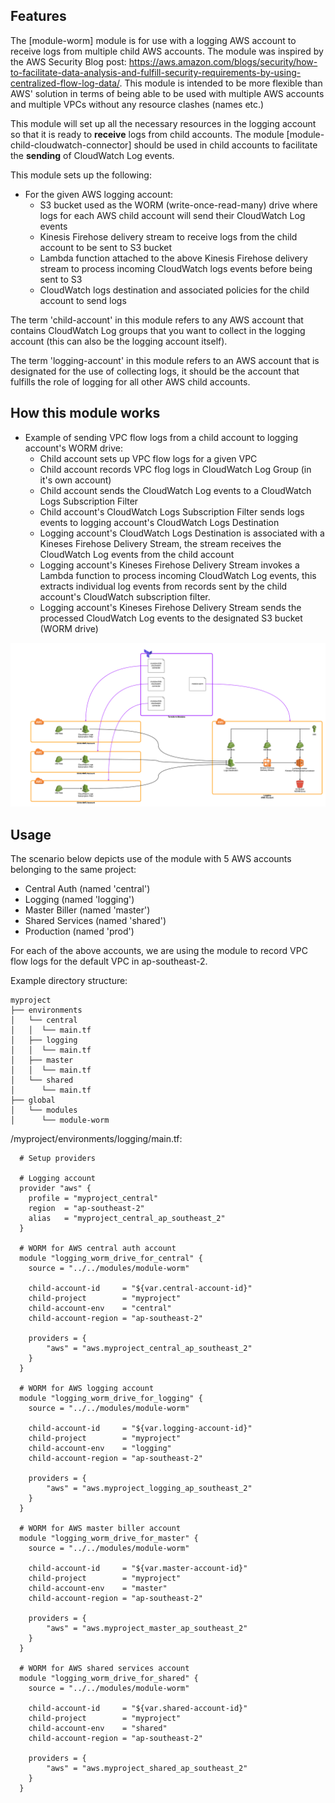 ## Features

The [module-worm] module is for use with a logging AWS account to receive logs from multiple child AWS accounts. The module was inspired by the AWS Security Blog post: https://aws.amazon.com/blogs/security/how-to-facilitate-data-analysis-and-fulfill-security-requirements-by-using-centralized-flow-log-data/. This module is intended to be more flexible than AWS' solution in terms of being able to be used with multiple AWS accounts and multiple VPCs without any resource clashes (names etc.)

This module will set up all the necessary resources in the logging account so that it is ready to **receive** logs from child accounts. The module [module-child-cloudwatch-connector] should be used in child accounts to facilitate the **sending** of CloudWatch Log events.

This module sets up the following:

* For the given AWS logging account:
    * S3 bucket used as the WORM (write-once-read-many) drive where logs for each AWS child account will send their CloudWatch Log events
    * Kinesis Firehose delivery stream to receive logs from the child account to be sent to S3 bucket
    * Lambda function attached to the above Kinesis Firehose delivery stream to process incoming CloudWatch logs events before being sent to S3
    * CloudWatch logs destination and associated policies for the child account to send logs

The term 'child-account' in this module refers to any AWS account that contains CloudWatch Log groups that you want to collect in the logging account (this can also be the logging account itself).

The term 'logging-account' in this module refers to an AWS account that is designated for the use of collecting logs, it should be the account that fulfills the role of logging for all other AWS child accounts.

## How this module works

* Example of sending VPC flow logs from a child account to logging account's WORM drive:
    * Child account sets up VPC flow logs for a given VPC
    * Child account records VPC flog logs in CloudWatch Log Group (in it's own account)
    * Child account sends the CloudWatch Log events to a CloudWatch Logs Subscription Filter
    * Child account's CloudWatch Logs Subscription Filter sends logs events to logging account's CloudWatch Logs Destination
    * Logging account's CloudWatch Logs Destination is associated with a Kineses Firehose Delivery Stream, the stream receives the CloudWatch Log events from the child account
    * Logging account's Kineses Firehose Delivery Stream invokes a Lambda function to process incoming CloudWatch Log events, this extracts individual log events from records sent by the child account's CloudWatch subscription filter.
    * Logging account's Kineses Firehose Delivery Stream sends the processed CloudWatch Log events to the designated S3 bucket (WORM drive)

![diagram.png](https://github.com/merps/terraform-modules/blob/master/module-worm/diagram.png)

## Usage

The scenario below depicts use of the module with 5 AWS accounts belonging to the same project:
* Central Auth (named 'central')
* Logging (named 'logging')
* Master Biller (named 'master')
* Shared Services (named 'shared')
* Production (named 'prod')

For each of the above accounts, we are using the module to record VPC flow logs for the default VPC in ap-southeast-2.

Example directory structure:
```
myproject
├── environments
│   └── central
│   │  └── main.tf
│   ├── logging
│   │  └── main.tf
│   ├── master
│   │  └── main.tf
│   └── shared
│      └── main.tf
├── global
│   └── modules
│      └── module-worm
```

/myproject/environments/logging/main.tf:
```
  # Setup providers

  # Logging account
  provider "aws" {
    profile = "myproject_central"
    region  = "ap-southeast-2"
    alias   = "myproject_central_ap_southeast_2"
  }

  # WORM for AWS central auth account
  module "logging_worm_drive_for_central" {
    source = "../../modules/module-worm"

    child-account-id     = "${var.central-account-id}"
    child-project        = "myproject"
    child-account-env    = "central"
    child-account-region = "ap-southeast-2"

    providers = {
        "aws" = "aws.myproject_central_ap_southeast_2"
    }
  }
  
  # WORM for AWS logging account
  module "logging_worm_drive_for_logging" {
    source = "../../modules/module-worm"

    child-account-id     = "${var.logging-account-id}"
    child-project        = "myproject"
    child-account-env    = "logging"
    child-account-region = "ap-southeast-2"

    providers = {
        "aws" = "aws.myproject_logging_ap_southeast_2"
    }
  }

  # WORM for AWS master biller account
  module "logging_worm_drive_for_master" {
    source = "../../modules/module-worm"

    child-account-id     = "${var.master-account-id}"
    child-project        = "myproject"
    child-account-env    = "master"
    child-account-region = "ap-southeast-2"

    providers = {
        "aws" = "aws.myproject_master_ap_southeast_2"
    }
  }

  # WORM for AWS shared services account
  module "logging_worm_drive_for_shared" {
    source = "../../modules/module-worm"

    child-account-id     = "${var.shared-account-id}"
    child-project        = "myproject"
    child-account-env    = "shared"
    child-account-region = "ap-southeast-2"

    providers = {
        "aws" = "aws.myproject_shared_ap_southeast_2"
    }
  }
```
